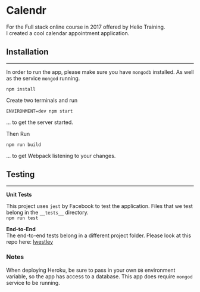 # Calendr
For the Full stack online course in 2017 offered by Helio Training. 
<br>
I created a cool calendar appointment application.

## Installation
---
In order to run the app, please make sure you have `mongodb` installed. As well as the service `mongod` running.

    npm install

Create two terminals and run

    ENVIRONMENT=dev npm start

... to get the server started.

Then Run

    npm run build

... to get Webpack listening to your changes.


## Testing
---

**Unit Tests**

This project uses `jest` by Facebook to test the application. Files that we test belong in the `__tests__` directory. <br>
`npm run test`
<br>

**End-to-End**
<br>
The end-to-end tests belong in a different project folder. Please look at this repo here: [lwestley](https://www.github.com/lwestley/e2e)


### Notes
When deploying Heroku, be sure to pass in  your own `DB` environment variable, so the app has access to a database. This app does require `mongod` service to be running.
